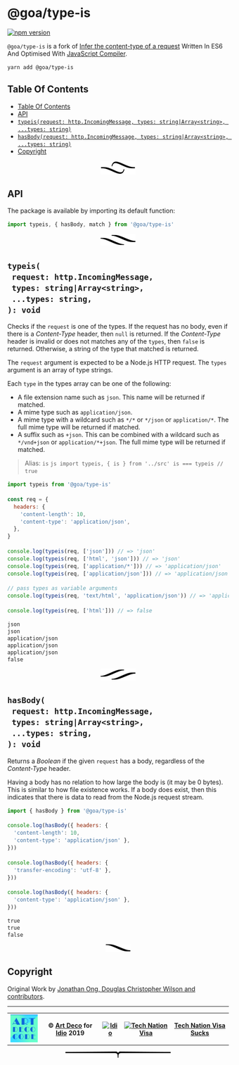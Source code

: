 # @goa/type-is

[![npm version](https://badge.fury.io/js/%40goa%2Ftype-is.svg)](https://npmjs.org/package/@goa/type-is)

`@goa/type-is` is a fork of [Infer the content-type of a request](https://github.com/jshttp/type-is) Written In ES6 And Optimised With [JavaScript Compiler](https://compiler.page).

```sh
yarn add @goa/type-is
```

## Table Of Contents

- [Table Of Contents](#table-of-contents)
- [API](#api)
- [`typeis(request: http.IncomingMessage, types: string|Array<string>, ...types: string)`](#typeisrequest-httpincomingmessagetypes-stringarraystringtypes-string-void)
- [`hasBody(request: http.IncomingMessage, types: string|Array<string>, ...types: string)`](#hasbodyrequest-httpincomingmessagetypes-stringarraystringtypes-string-void)
- [Copyright](#copyright)

<p align="center"><a href="#table-of-contents"><img src="/.documentary/section-breaks/0.svg?sanitize=true"></a></p>

## API

The package is available by importing its default function:

```js
import typeis, { hasBody, match } from '@goa/type-is'
```

<p align="center"><a href="#table-of-contents"><img src="/.documentary/section-breaks/1.svg?sanitize=true"></a></p>

## `typeis(`<br/>&nbsp;&nbsp;`request: http.IncomingMessage,`<br/>&nbsp;&nbsp;`types: string|Array<string>,`<br/>&nbsp;&nbsp;`...types: string,`<br/>`): void`

Checks if the `request` is one of the types. If the request has no body, even if there is a _Content-Type_ header, then `null` is returned. If the _Content-Type_ header is invalid or does not matches any of the `types`, then `false` is returned. Otherwise, a string of the type that matched is returned.

The `request` argument is expected to be a Node.js HTTP request. The `types` argument is an array of type strings.

Each `type` in the types array can be one of the following:

- A file extension name such as `json`. This name will be returned if matched.
- A mime type such as `application/json`.
- A mime type with a wildcard such as `*/*` or `*/json` or `application/*`. The full mime type will be returned if matched.
- A suffix such as `+json`. This can be combined with a wildcard such as `*/vnd+json` or `application/*+json`. The full mime type will be returned if matched.

> Alias: `is`
    ```js
    import typeis, { is } from '../src'
    is === typeis // true
    ```

```js
import typeis from '@goa/type-is'

const req = {
  headers: {
    'content-length': 10,
    'content-type': 'application/json',
  },
}

console.log(typeis(req, ['json'])) // => 'json'
console.log(typeis(req, ['html', 'json'])) // => 'json'
console.log(typeis(req, ['application/*'])) // => 'application/json'
console.log(typeis(req, ['application/json'])) // => 'application/json'

// pass types as variable arguments
console.log(typeis(req, 'text/html', 'application/json')) // => 'application/json'

console.log(typeis(req, ['html'])) // => false
```
```
json
json
application/json
application/json
application/json
false
```

<p align="center"><a href="#table-of-contents"><img src="/.documentary/section-breaks/2.svg?sanitize=true"></a></p>

## `hasBody(`<br/>&nbsp;&nbsp;`request: http.IncomingMessage,`<br/>&nbsp;&nbsp;`types: string|Array<string>,`<br/>&nbsp;&nbsp;`...types: string,`<br/>`): void`

Returns a _Boolean_ if the given `request` has a body, regardless of the _Content-Type_ header.

Having a body has no relation to how large the body is (it may be 0 bytes). This is similar to how file existence works. If a body does exist, then this indicates that there is data to read from the Node.js request stream.

```js
import { hasBody } from '@goa/type-is'

console.log(hasBody({ headers: {
  'content-length': 10,
  'content-type': 'application/json' },
}))

console.log(hasBody({ headers: {
  'transfer-encoding': 'utf-8' },
}))

console.log(hasBody({ headers: {
  'content-type': 'application/json' },
}))
```
```
true
true
false
```

<p align="center"><a href="#table-of-contents"><img src="/.documentary/section-breaks/3.svg?sanitize=true"></a></p>

## Copyright

Original Work by [Jonathan Ong, Douglas Christopher Wilson and contributors](https://github.com/jshttp/type-is).

---

<table>
  <tr>
    <th>
      <a href="https://artd.eco">
        <img src="https://raw.githubusercontent.com/wrote/wrote/master/images/artdeco.png" alt="Art Deco">
      </a>
    </th>
    <th>© <a href="https://artd.eco">Art Deco</a> for <a href="https://idio.cc">Idio</a> 2019</th>
    <th>
      <a href="https://idio.cc">
        <img src="https://avatars3.githubusercontent.com/u/40834161?s=100" width="100" alt="Idio">
      </a>
    </th>
    <th>
      <a href="https://www.technation.sucks" title="Tech Nation Visa">
        <img src="https://raw.githubusercontent.com/artdecoweb/www.technation.sucks/master/anim.gif"
          alt="Tech Nation Visa">
      </a>
    </th>
    <th><a href="https://www.technation.sucks">Tech Nation Visa Sucks</a></th>
  </tr>
</table>

<p align="center"><a href="#table-of-contents"><img src="/.documentary/section-breaks/-1.svg?sanitize=true"></a></p>